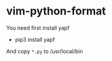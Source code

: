 # vim-python-format

You need first install yapf

- pip3 install yapf

And copy `*.py` to /usr/local/bin
